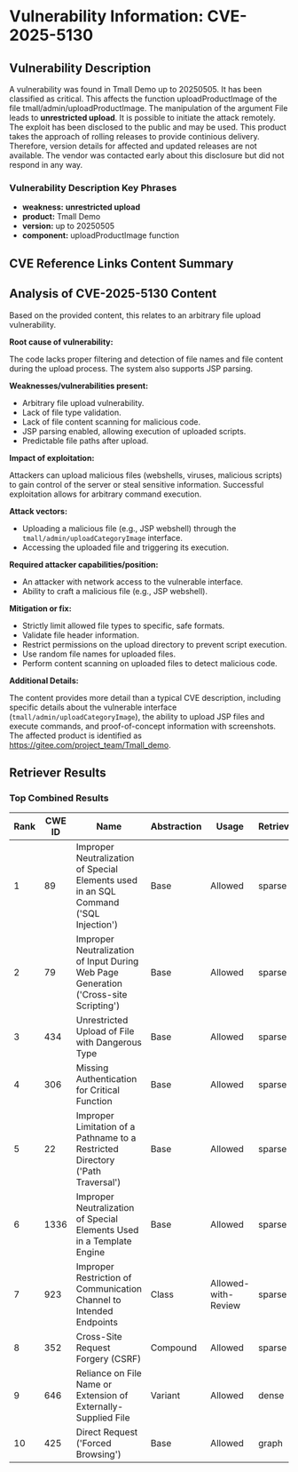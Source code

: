 # Vulnerability Information: CVE-2025-5130

## Vulnerability Description
A vulnerability was found in Tmall Demo up to 20250505. It has been classified as critical. This affects the function uploadProductImage of the file tmall/admin/uploadProductImage. The manipulation of the argument File leads to **unrestricted upload**. It is possible to initiate the attack remotely. The exploit has been disclosed to the public and may be used. This product takes the approach of rolling releases to provide continious delivery. Therefore, version details for affected and updated releases are not available. The vendor was contacted early about this disclosure but did not respond in any way.

### Vulnerability Description Key Phrases
- **weakness:** **unrestricted upload**
- **product:** Tmall Demo
- **version:** up to 20250505
- **component:** uploadProductImage function

## CVE Reference Links Content Summary
## Analysis of CVE-2025-5130 Content

Based on the provided content, this relates to an arbitrary file upload vulnerability.

**Root cause of vulnerability:**

The code lacks proper filtering and detection of file names and file content during the upload process. The system also supports JSP parsing.

**Weaknesses/vulnerabilities present:**

*   Arbitrary file upload vulnerability.
*   Lack of file type validation.
*   Lack of file content scanning for malicious code.
*   JSP parsing enabled, allowing execution of uploaded scripts.
*   Predictable file paths after upload.

**Impact of exploitation:**

Attackers can upload malicious files (webshells, viruses, malicious scripts) to gain control of the server or steal sensitive information. Successful exploitation allows for arbitrary command execution.

**Attack vectors:**

*   Uploading a malicious file (e.g., JSP webshell) through the `tmall/admin/uploadCategoryImage` interface.
*   Accessing the uploaded file and triggering its execution.

**Required attacker capabilities/position:**

*   An attacker with network access to the vulnerable interface.
*   Ability to craft a malicious file (e.g., JSP webshell).

**Mitigation or fix:**

*   Strictly limit allowed file types to specific, safe formats.
*   Validate file header information.
*   Restrict permissions on the upload directory to prevent script execution.
*   Use random file names for uploaded files.
*   Perform content scanning on uploaded files to detect malicious code.

**Additional Details:**

The content provides more detail than a typical CVE description, including specific details about the vulnerable interface (`tmall/admin/uploadCategoryImage`), the ability to upload JSP files and execute commands, and proof-of-concept information with screenshots. The affected product is identified as <https://gitee.com/project_team/Tmall_demo>.

## Retriever Results

### Top Combined Results

| Rank | CWE ID | Name | Abstraction | Usage  | Retrievers | Individual Scores |
|------|--------|------|-------------|-------|------------|-------------------|
| 1 | 89 | Improper Neutralization of Special Elements used in an SQL Command ('SQL Injection') | Base | Allowed | sparse | 0.555 |
| 2 | 79 | Improper Neutralization of Input During Web Page Generation ('Cross-site Scripting') | Base | Allowed | sparse | 0.545 |
| 3 | 434 | Unrestricted Upload of File with Dangerous Type | Base | Allowed | sparse | 0.520 |
| 4 | 306 | Missing Authentication for Critical Function | Base | Allowed | sparse | 0.501 |
| 5 | 22 | Improper Limitation of a Pathname to a Restricted Directory ('Path Traversal') | Base | Allowed | sparse | 0.473 |
| 6 | 1336 | Improper Neutralization of Special Elements Used in a Template Engine | Base | Allowed | sparse | 0.466 |
| 7 | 923 | Improper Restriction of Communication Channel to Intended Endpoints | Class | Allowed-with-Review | sparse | 0.466 |
| 8 | 352 | Cross-Site Request Forgery (CSRF) | Compound | Allowed | sparse | 0.462 |
| 9 | 646 | Reliance on File Name or Extension of Externally-Supplied File | Variant | Allowed | dense | 0.562 |
| 10 | 425 | Direct Request ('Forced Browsing') | Base | Allowed | graph | 0.002 |

